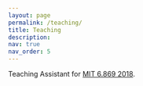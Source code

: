 ```yaml
---
layout: page
permalink: /teaching/
title: Teaching
description: 
nav: true
nav_order: 5
---
```


Teaching Assistant for [MIT 6.869 2018](http://6.869.csail.mit.edu/fa18/). 